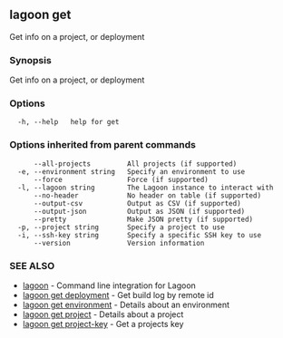 ## lagoon get

Get info on a project, or deployment

### Synopsis

Get info on a project, or deployment

### Options

```
  -h, --help   help for get
```

### Options inherited from parent commands

```
      --all-projects         All projects (if supported)
  -e, --environment string   Specify an environment to use
      --force                Force (if supported)
  -l, --lagoon string        The Lagoon instance to interact with
      --no-header            No header on table (if supported)
      --output-csv           Output as CSV (if supported)
      --output-json          Output as JSON (if supported)
      --pretty               Make JSON pretty (if supported)
  -p, --project string       Specify a project to use
  -i, --ssh-key string       Specify a specific SSH key to use
      --version              Version information
```

### SEE ALSO

* [lagoon](lagoon.md)	 - Command line integration for Lagoon
* [lagoon get deployment](lagoon_get_deployment.md)	 - Get build log by remote id
* [lagoon get environment](lagoon_get_environment.md)	 - Details about an environment
* [lagoon get project](lagoon_get_project.md)	 - Details about a project
* [lagoon get project-key](lagoon_get_project-key.md)	 - Get a projects key

